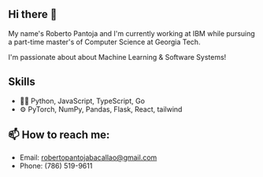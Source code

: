 ## Hi there 👋

<!--
**RobertoPantojaBacallao/RobertoPantojaBacallao** is a ✨ _special_ ✨ repository because its `README.md` (this file) appears on your GitHub profile.

Here are some ideas to get you started:

- 🔭 I’m currently working on ...
- 🌱 I’m currently learning ...
- 👯 I’m looking to collaborate on ...
- 🤔 I’m looking for help with ...
- 💬 Ask me about ...
- 📫 How to reach me: ...
- 😄 Pronouns: ...
- ⚡ Fun fact: ...
-->

My name's Roberto Pantoja and I'm currently working at IBM while pursuing a part-time master's of Computer Science at Georgia Tech.

I'm passionate about about Machine Learning & Software Systems!

## Skills

- 👨‍💻 Python, JavaScript, TypeScript, Go
- ⚙️ PyTorch, NumPy, Pandas, Flask, React, tailwind

## 📫 How to reach me:

- Email: robertopantojabacallao@gmail.com
- Phone: (786) 519-9611
